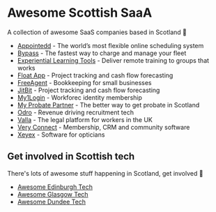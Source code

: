 # Awesome Scottish SaaA
A collection of awesome SaaS companies based in Scotland 🏴󠁧󠁢󠁳󠁣󠁴󠁿

* [Appointedd](https://www.appointedd.com) - The world’s most flexible online scheduling system
* [Bypass](https://bypasscharge.com) - The fastest way to charge and manage your fleet
* [Experiential Learning Tools](https://experientiallearningtools.com) - Deliver remote training to groups that works
* [Float App](https://floatapp.com) - Project tracking and cash flow forecasting
* [FreeAgent](http://freeagent.com) - Bookkeeping for small businesses
* [JitBit](https://floatapp.com) - Project tracking and cash flow forecasting
* [My1Login](https://www.my1login.com) - Workforec identity membership
* [My Probate Partner](https://www.myprobatepartner.co.uk) - The better way to get probate in Scotland
* [Odro](https://www.odro.co.uk) - Revenue driving recruitment tech
* [Valla](https://valla.uk) - The legal platform for workers in the UK
* [Very Connect](https://www.veryconnect.com) - Membership, CRM and community software
* [Xeyex](https://www.xeyex.co.uk) - Software for opticians

## Get involved in Scottish tech
There's lots of awesome stuff happening in Scotland, get involved 🏴󠁧󠁢󠁳󠁣󠁴󠁿

* [Awesome Edinburgh Tech](https://github.com/telaco/awesome-edinburgh-tech)
* [Awesome Glasgow Tech](https://github.com/addjam/awesome-glasgow-tech)
* [Awesome Dundee Tech](https://github.com/dougaitken/awesome-dundee-tech)

